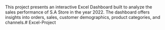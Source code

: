 This project presents an interactive Excel Dashboard built to analyze the sales performance of S.A Store in the year 2022. The dashboard offers insights into orders, sales, customer demographics, product categories, and channels.# Excel-Project
